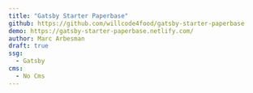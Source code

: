 ```yaml
---
title: "Gatsby Starter Paperbase"
github: https://github.com/willcode4food/gatsby-starter-paperbase
demo: https://gatsby-starter-paperbase.netlify.com/
author: Marc Arbesman
draft: true
ssg:
  - Gatsby
cms:
  - No Cms
---
```

